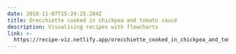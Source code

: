 ```yaml
---
date: 2018-11-07T15:24:25.284Z
title: Orecchiette cooked in chickpea and tomato sauce
description: Visualising recipes with flowcharts
link: >-
  https://recipe-viz.netlify.app/orecchiette_cooked_in_chickpea_and_tomato_sauce/
---
```


